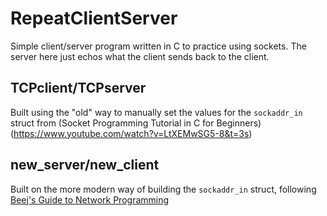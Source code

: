 # RepeatClientServer

Simple client/server program written in C to practice using sockets. The server here just echos what the client
sends back to the client.

## TCPclient/TCPserver

Built using the "old" way to manually set the values for the `sockaddr_in` struct from 
(Socket Programming Tutorial in C for Beginners)(https://www.youtube.com/watch?v=LtXEMwSG5-8&t=3s)

## new_server/new_client

Built on the more modern way of building the `sockaddr_in` struct, following
[Beej's Guide to Network Programming](https://beej.us/guide/bgnet/html/multi/syscalls.html#getaddrinfo)
